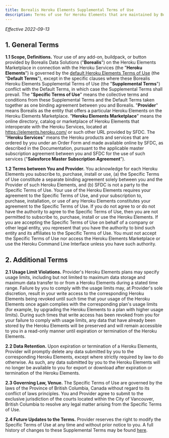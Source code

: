 ```yaml
---
title: Borealis Heroku Elements Supplemental Terms of Use
description: Terms of use for Heroku Elements that are maintained by Borealis Data Solutions
---
```


_Effective 2022-09-13_

## 1. General Terms

**1.1 Scope, Definitions.** Your use of any add-on, buildpack, or button provided by Borealis Data Solutions ("**Borealis**") on the Heroku Elements Marketplace in connection with the Heroku Services (the "**Heroku Elements**") is governed by the [default Heroku Elements Terms of Use](https://www.heroku.com/policy/heroku-elements-terms) (the "**Default Terms**"), except in the specific clauses where these Borealis Heroku Elements Supplemental Terms of Use (the "**Supplemental Terms**") conflict with the Default Terms, in which case the Supplemental Terms shall prevail. The "**Specific Terms of Use**" means the collective terms and conditions from these Supplemental Terms and the Default Terms taken together as one binding agreement between you and Borealis. "**Provider**" means Borealis as the entity that offers a particular Heroku Elements on the Heroku Elements Marketplace. "**Heroku Elements Marketplace**" means the online directory, catalog or marketplace of Heroku Elements that interoperate with the Heroku Services, located at https://elements.heroku.com/ or such other URL provided by SFDC. The "**Heroku Services**" means the Heroku products and services that are ordered by you under an Order Form and made available online by SFDC, as described in the Documentation, pursuant to the applicable master subscription agreement between you and SFDC for the use of such services ("**Salesforce Master Subscription Agreement**").

**1.2 Terms between You and Provider.** You acknowledge for each Heroku Elements you subscribe to, purchase, install or use, (a) the Specific Terms of Use constitute a separate binding agreement solely between you and the Provider of such Heroku Elements, and (b) SFDC is not a party to the Specific Terms of Use. Your use of the Heroku Elements requires your agreement to the Specific Terms of Use, and your subscription to, purchase, installation, or use of any Heroku Elements constitutes your agreement to the Specific Terms of Use. If you do not agree to or do not have the authority to agree to the Specific Terms of Use, then you are not permitted to subscribe to, purchase, install or use the Heroku Elements. If you are accepting the Specific Terms of Use on behalf of a company or other legal entity, you represent that you have the authority to bind such entity and its affiliates to the Specific Terms of Use. You must not accept the Specific Terms of Use nor access the Heroku Elements Marketplace or use the Heroku Command Line Interface unless you have such authority.

## 2. Additional Terms

**2.1 Usage Limit Violations.** Provider's Heroku Elements plans may specify usage limits, including but not limited to maximum data storage and maximum data transfer to or from a Heroku Elements during a stated time range. Failure by you to comply with the usage limits may, at Provider's sole discretion, result in your write access to the corresponding Heroku Elements being revoked until such time that your usage of the Heroku Elements once again complies with the corresponding plan's usage limits (for example, by upgrading the Heroku Elements to a plan with higher usage limits). During such times that write access has been revoked from you for your failure to comply with usage limits, any data that have already been stored by the Heroku Elements will be preserved and will remain accessible to you in a read-only manner until expiration or termination of the Heroku Elements.

**2.2 Data Retention.** Upon expiration or termination of a Heroku Elements, Provider will promptly delete any data submitted by you to the corresponding Heroku Elements, except where strictly required by law to do otherwise. As such, any data submitted by you to the Heroku Elements will no longer be available to you for export or download after expiration or termination of the Heroku Elements.

**2.3 Governing Law, Venue.** The Specific Terms of Use are governed by the laws of the Province of British Columbia, Canada without regard to its conflict of laws principles. You and Provider agree to submit to the exclusive jurisdiction of the courts located within the City of Vancouver, British Columbia to resolve any legal matter arising from the Specific Terms of Use.

**2.4 Future Updates to the Terms.** Provider reserves the right to modify the Specific Terms of Use at any time and without prior notice to you. A full history of changes to these Supplemental Terms may be found [here](https://github.com/OldSneerJaw/borealis-data-www/commits/main/_pages/heroku-elements-supplemental-terms-of-use.md).
